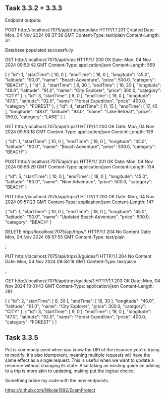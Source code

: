 ## Task 3.3.2 + 3.3.3
Endpoint outputs:

POST http://localhost:7075/api/trips/populate
HTTP/1.1 201 Created
Date: Mon, 04 Nov 2024 09:37:36 GMT
Content-Type: text/plain
Content-Length: 31

Database populated successfully

GET http://localhost:7075/api/trips
HTTP/1.1 200 OK
Date: Mon, 04 Nov 2024 09:52:42 GMT
Content-Type: application/json
Content-Length: 559

[
{
"id": 1,
"startTime": [
10,
0
],
"endTime": [
18,
0
],
"longitude": "45.0",
"latitude": "90.0",
"name": "Beach Adventure",
"price": 500.0,
"category": "BEACH"
},
{
"id": 2,
"startTime": [
8,
30
],
"endTime": [
16,
30
],
"longitude": "46.0",
"latitude": "91.0",
"name": "City Explorer",
"price": 300.0,
"category": "CITY"
},
{
"id": 3,
"startTime": [
9,
0
],
"endTime": [
19,
0
],
"longitude": "47.0",
"latitude": "92.0",
"name": "Forest Expedition",
"price": 400.0,
"category": "FOREST"
},
{
"id": 4,
"startTime": [
11,
15
],
"endTime": [
17,
45
],
"longitude": "48.0",
"latitude": "93.0",
"name": "Lake Retreat",
"price": 350.0,
"category": "LAKE"
}
]

GET http://localhost:7075/api/trips/1
HTTP/1.1 200 OK
Date: Mon, 04 Nov 2024 09:53:18 GMT
Content-Type: application/json
Content-Length: 139

{
"id": 1,
"startTime": [
10,
0
],
"endTime": [
18,
0
],
"longitude": "45.0",
"latitude": "90.0",
"name": "Beach Adventure",
"price": 500.0,
"category": "BEACH"
}

POST http://localhost:7075/api/trips
HTTP/1.1 201 OK
Date: Mon, 04 Nov 2024 09:56:29 GMT
Content-Type: application/json
Content-Length: 134

{
"id": 5,
"startTime": [
10,
0
],
"endTime": [
18,
0
],
"longitude": "45.0",
"latitude": "90.0",
"name": "New Adventure",
"price": 500.0,
"category": "BEACH"
}

PUT http://localhost:7075/api/trips/1
HTTP/1.1 200 OK
Date: Mon, 04 Nov 2024 09:57:23 GMT
Content-Type: application/json
Content-Length: 147

{
"id": 1,
"startTime": [
10,
0
],
"endTime": [
18,
0
],
"longitude": "45.0",
"latitude": "90.0",
"name": "Updated Beach Adventure",
"price": 500.0,
"category": "BEACH"
}

DELETE http://localhost:7075/api/trips/1
HTTP/1.1 204 No Content
Date: Mon, 04 Nov 2024 09:57:55 GMT
Content-Type: text/plain

<Response body is empty>;

PUT http://localhost:7075/api/trips/3/guides/1
HTTP/1.1 204 No Content
Date: Mon, 04 Nov 2024 09:58:19 GMT
Content-Type: text/plain

<Response body is empty>;

GET http://localhost:7075/api/trips/guides/1
HTTP/1.1 200 OK
Date: Mon, 04 Nov 2024 10:01:43 GMT
Content-Type: application/json
Content-Length: 281

[
{
"id": 2,
"startTime": [
8,
30
],
"endTime": [
16,
30
],
"longitude": "46.0",
"latitude": "91.0",
"name": "City Explorer",
"price": 300.0,
"category": "CITY"
},
{
"id": 3,
"startTime": [
9,
0
],
"endTime": [
19,
0
],
"longitude": "47.0",
"latitude": "92.0",
"name": "Forest Expedition",
"price": 400.0,
"category": "FOREST"
}
]

## Task 3.3.5
Put is commonly used when you know the URI of the resource you're trying to modify. It's also idempotent, meaning multiple requests
will have the same effect as a single request. This is useful when we want to update a resource without changing its state.
Also taking an existing guide an adding to a trip is more akin to updating, making put the logical choice.

Something broke my code with the new endpoints.

https://github.com/Nikolaj1992/ExamProject